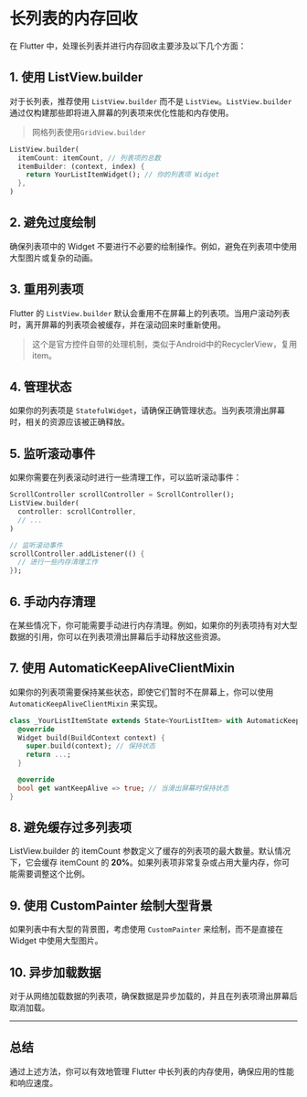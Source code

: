 # 长列表的内存回收

在 Flutter 中，处理长列表并进行内存回收主要涉及以下几个方面：

## 1. 使用 ListView.builder

对于长列表，推荐使用 `ListView.builder` 而不是 `ListView`。`ListView.builder` 通过仅构建那些即将进入屏幕的列表项来优化性能和内存使用。
>网格列表使用`GridView.builder`

```dart
ListView.builder(
  itemCount: itemCount, // 列表项的总数
  itemBuilder: (context, index) {
    return YourListItemWidget(); // 你的列表项 Widget
  },
)
```

## 2. 避免过度绘制

确保列表项中的 Widget 不要进行不必要的绘制操作。例如，避免在列表项中使用大型图片或复杂的动画。

## 3. 重用列表项

Flutter 的 `ListView.builder` 默认会重用不在屏幕上的列表项。当用户滚动列表时，离开屏幕的列表项会被缓存，并在滚动回来时重新使用。
>这个是官方控件自带的处理机制，类似于Android中的RecyclerView，复用item。

## 4. 管理状态

如果你的列表项是 `StatefulWidget`，请确保正确管理状态。当列表项滑出屏幕时，相关的资源应该被正确释放。

## 5. 监听滚动事件

如果你需要在列表滚动时进行一些清理工作，可以监听滚动事件：

```dart
ScrollController scrollController = ScrollController();
ListView.builder(
  controller: scrollController,
  // ...
)

// 监听滚动事件
scrollController.addListener(() {
  // 进行一些内存清理工作
});
```

## 6. 手动内存清理

在某些情况下，你可能需要手动进行内存清理。例如，如果你的列表项持有对大型数据的引用，你可以在列表项滑出屏幕后手动释放这些资源。

## 7. 使用 AutomaticKeepAliveClientMixin

如果你的列表项需要保持某些状态，即使它们暂时不在屏幕上，你可以使用 `AutomaticKeepAliveClientMixin` 来实现。

```dart
class _YourListItemState extends State<YourListItem> with AutomaticKeepAliveClientMixin<YourListItem> {
  @override
  Widget build(BuildContext context) {
    super.build(context); // 保持状态
    return ...;
  }

  @override
  bool get wantKeepAlive => true; // 当滑出屏幕时保持状态
}
```

## 8. 避免缓存过多列表项

ListView.builder 的 itemCount 参数定义了缓存的列表项的最大数量。默认情况下，它会缓存 itemCount 的 **20%**。如果列表项非常复杂或占用大量内存，你可能需要调整这个比例。

## 9. 使用 CustomPainter 绘制大型背景

如果列表中有大型的背景图，考虑使用 `CustomPainter` 来绘制，而不是直接在 Widget 中使用大型图片。

## 10. 异步加载数据

对于从网络加载数据的列表项，确保数据是异步加载的，并且在列表项滑出屏幕后取消加载。

---

## 总结

通过上述方法，你可以有效地管理 Flutter 中长列表的内存使用，确保应用的性能和响应速度。
